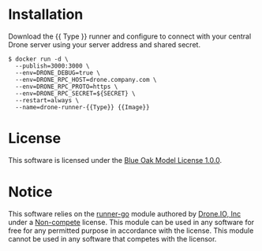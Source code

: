 # Installation

Download the {{ Type }} runner and configure to connect with your central Drone server using your server address and shared secret.

```console
$ docker run -d \
  --publish=3000:3000 \
  --env=DRONE_DEBUG=true \
  --env=DRONE_RPC_HOST=drone.company.com \
  --env=DRONE_RPC_PROTO=https \
  --env=DRONE_RPC_SECRET=${SECRET} \
  --restart=always \
  --name=drone-runner-{{Type}} {{Image}}
```

# License

This software is licensed under the [Blue Oak Model License 1.0.0](https://spdx.org/licenses/BlueOak-1.0.0.html).

# Notice
<!-- do not remove notice -->

This software relies on the [runner-go](https://github.com/drone/runner-go) module authored by [Drone.IO, Inc](https://github.com/drone) under a [Non-compete](https://github.com/drone/runner-go/blob/master/LICENSE.md) license. This module can be used in any software for free for any permitted purpose in accordance with the license. This module cannot be used in any software that competes with the licensor.
